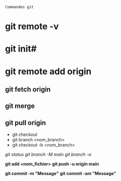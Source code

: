`Commandes git`

# git remote -v
# git init#
# git remote add origin <branch>

## git fetch origin <branch>
## git merge <branch>
## git pull origin <branch>

- git checkout <branch>
- git branch <nom_branch>
- git checkout -b <nom_branch>

*git status*
*git branch -M main*
*git branch -a*

**git add <nom_fichier>**
**git push -u origin main**

**git commit -m "Message"**
**git commit -am "Message"**